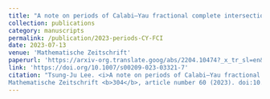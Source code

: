 ```yaml
---
title: "A note on periods of Calabi–Yau fractional complete intersections"
collection: publications
category: manuscripts
permalink: /publication/2023-periods-CY-FCI
date: 2023-07-13
venue: 'Mathematische Zeitschrift'
paperurl: 'https://arxiv-org.translate.goog/abs/2204.10474?_x_tr_sl=en&_x_tr_tl=zh-TW&_x_tr_hl=zh-TW&_x_tr_pto=sc'
link: 'https://doi.org/10.1007/s00209-023-03321-7'
citation: "Tsung-Ju Lee. <i>A note on periods of Calabi–Yau fractional complete intersections</i>. 
Mathematische Zeitschrift <b>304</b>, article number 60 (2023). doi:10.1007/s00209-023-03321-7"
---
```

